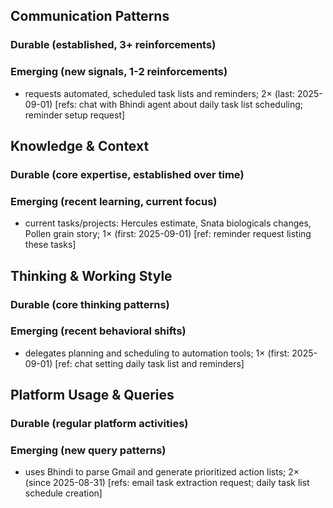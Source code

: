 ## Communication Patterns
### Durable (established, 3+ reinforcements)

### Emerging (new signals, 1-2 reinforcements)
- requests automated, scheduled task lists and reminders; 2× (last: 2025-09-01) [refs: chat with Bhindi agent about daily task list scheduling; reminder setup request]

## Knowledge & Context
### Durable (core expertise, established over time)

### Emerging (recent learning, current focus)
- current tasks/projects: Hercules estimate, Snata biologicals changes, Pollen grain story; 1× (first: 2025-09-01) [ref: reminder request listing these tasks]

## Thinking & Working Style
### Durable (core thinking patterns)

### Emerging (recent behavioral shifts)
- delegates planning and scheduling to automation tools; 1× (first: 2025-09-01) [ref: chat setting daily task list and reminders]

## Platform Usage & Queries
### Durable (regular platform activities)

### Emerging (new query patterns)
- uses Bhindi to parse Gmail and generate prioritized action lists; 2× (since 2025-08-31) [refs: email task extraction request; daily task list schedule creation]
